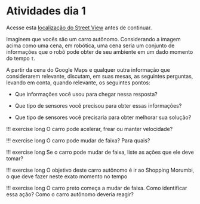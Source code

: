 # Atividades dia 1

Acesse esta [localização do Street View](https://www.google.com/maps/@-23.594911,-46.6950896,3a,75y,224.92h,79.29t/data=!3m6!1e1!3m4!1sVXupnfdMKEx_2CS6Ttewqg!2e0!7i16384!8i8192) antes de continuar.

Imaginem que vocês são um carro autônomo. Considerando a imagem acima como uma cena, em robótica, uma cena seria um conjunto de informações que o robô pode obter de seu ambiente em um dado momento do tempo `t`.

A partir da cena do Google Maps e qualquer outra informação que considerarem relevante, discutam, em suas mesas, as seguintes perguntas, levando em conta, quando relevante, os seguintes pontos:

* Que informações você usou para chegar nessa resposta?

* Que tipo de sensores você precisou para obter essas informações?

* Que tipo de sensores você precisaria para obter melhorar sua solução?

!!! exercise long
    O carro pode acelerar, frear ou manter velocidade?

!!! exercise long
    O carro pode mudar de faixa? Para quais?

!!! exercise long
    Se o carro pode mudar de faixa, liste as ações que ele deve tomar?

!!! exercise long
    O objetivo deste carro autônomo é ir ao Shopping Morumbi, o que deve fazer neste exato momento no tempo

!!! exercise long
    O carro preto começa a mudar de faixa. Como identificar essa ação? Como o carro autônomo deveria reagir?